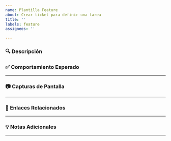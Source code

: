 ```yaml
---
name: Plantilla Feature
about: Crear ticket para definir una tarea
title: ''
labels: feature
assignees: ''

---
```

### 🔍 Descripción



### ✅ Comportamiento Esperado



---

### 📷 Capturas de Pantalla



---

### 🔗 Enlaces Relacionados



---

### 💡 Notas Adicionales



---
